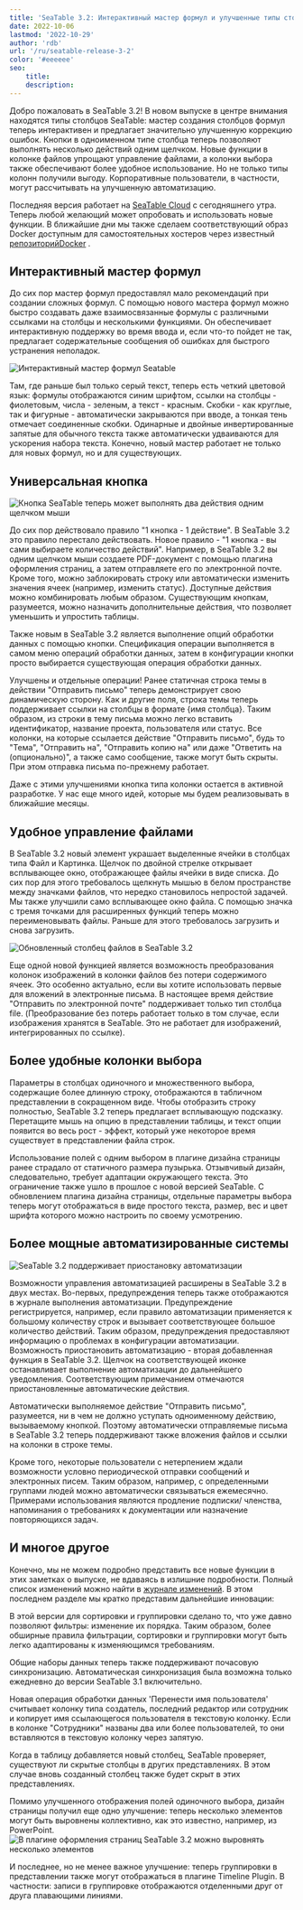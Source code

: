 ```yaml
---
title: 'SeaTable 3.2: Интерактивный мастер формул и улучшенные типы столбцов'
date: 2022-10-06
lastmod: '2022-10-29'
author: 'rdb'
url: '/ru/seatable-release-3-2'
color: '#eeeeee'
seo:
    title:
    description:
---
```


Добро пожаловать в SeaTable 3.2! В новом выпуске в центре внимания находятся типы столбцов SeaTable: мастер создания столбцов формул теперь интерактивен и предлагает значительно улучшенную коррекцию ошибок. Кнопки в одноименном типе столбца теперь позволяют выполнять несколько действий одним щелчком. Новые функции в колонке файлов упрощают управление файлами, а колонки выбора также обеспечивают более удобное использование. Но не только типы колонн получили выгоду. Корпоративные пользователи, в частности, могут рассчитывать на улучшенную автоматизацию.

Последняя версия работает на [SeaTable Cloud](https://cloud.seatable.io) с сегодняшнего утра. Теперь любой желающий может опробовать и использовать новые функции. В ближайшие дни мы также сделаем соответствующий образ Docker доступным для самостоятельных хостеров через известный [репозиторийDocker](https://hub.docker.com/r/seatable/seatable-enterprise/tags) .

## Интерактивный мастер формул

До сих пор мастер формул предоставлял мало рекомендаций при создании сложных формул. С помощью нового мастера формул можно быстро создавать даже взаимосвязанные формулы с различными ссылками на столбцы и несколькими функциями. Он обеспечивает интерактивную поддержку во время ввода и, если что-то пойдет не так, предлагает содержательные сообщения об ошибках для быстрого устранения неполадок.

![Интерактивный мастер формул Seatable](https://seatable.io/wp-content/uploads/2022/10/SeaTable3.2_FormulaWizard.png)

Там, где раньше был только серый текст, теперь есть четкий цветовой язык: формулы отображаются синим шрифтом, ссылки на столбцы - фиолетовым, числа - зеленым, а текст - красным. Скобки - как круглые, так и фигурные - автоматически закрываются при вводе, а тонкая тень отмечает соединенные скобки. Одинарные и двойные инвертированные запятые для обычного текста также автоматически удваиваются для ускорения набора текста. Конечно, новый мастер работает не только для новых формул, но и для существующих.

## Универсальная кнопка

![Кнопка SeaTable теперь может выполнять два действия одним щелчком мыши](https://seatable.io/wp-content/uploads/2022/10/SeaTable3.2_ButtonColumn.png)

До сих пор действовало правило "1 кнопка - 1 действие". В SeaTable 3.2 это правило перестало действовать. Новое правило - "1 кнопка - вы сами выбираете количество действий". Например, в SeaTable 3.2 вы одним щелчком мыши создаете PDF-документ с помощью плагина оформления страниц, а затем отправляете его по электронной почте. Кроме того, можно заблокировать строку или автоматически изменить значения ячеек (например, изменить статус). Доступные действия можно комбинировать любым образом. Существующим кнопкам, разумеется, можно назначить дополнительные действия, что позволяет уменьшить и упростить таблицы.

Также новым в SeaTable 3.2 является выполнение опций обработки данных с помощью кнопки. Спецификация операции выполняется в самом меню операций обработки данных, затем в конфигурации кнопки просто выбирается существующая операция обработки данных.

Улучшены и отдельные операции! Ранее статичная строка темы в действии "Отправить письмо" теперь демонстрирует свою динамическую сторону. Как и другие поля, строка темы теперь поддерживает ссылки на столбцы в формате {имя столбца}. Таким образом, из строки в тему письма можно легко вставить идентификатор, название проекта, пользователя или статус. Все колонки, на которые ссылается действие "Отправить письмо", будь то "Тема", "Отправить на", "Отправить копию на" или даже "Ответить на (опционально)", а также само сообщение, также могут быть скрыты. При этом отправка письма по-прежнему работает.

Даже с этими улучшениями кнопка типа колонки остается в активной разработке. У нас еще много идей, которые мы будем реализовывать в ближайшие месяцы.

## Удобное управление файлами

В SeaTable 3.2 новый элемент украшает выделенные ячейки в столбцах типа Файл и Картинка. Щелчок по двойной стрелке открывает всплывающее окно, отображающее файлы ячейки в виде списка. До сих пор для этого требовалось щелкнуть мышью в белом пространстве между значками файлов, что нередко становилось непростой задачей. Мы также улучшили само всплывающее окно файла. С помощью значка с тремя точками для расширенных функций теперь можно переименовывать файлы. Раньше для этого требовалось загрузить и снова загрузить.

![Обновленный столбец файлов в SeaTable 3.2](https://seatable.io/wp-content/uploads/2022/10/SeaTable3.2_FileColumn.png)

Еще одной новой функцией является возможность преобразования колонок изображений в колонки файлов без потери содержимого ячеек. Это особенно актуально, если вы хотите использовать первые для вложений в электронные письма. В настоящее время действие "Отправить по электронной почте" поддерживает только тип столбца file. (Преобразование без потерь работает только в том случае, если изображения хранятся в SeaTable. Это не работает для изображений, интегрированных по ссылке).

## Более удобные колонки выбора

Параметры в столбцах одиночного и множественного выбора, содержащие более длинную строку, отображаются в табличном представлении в сокращенном виде. Чтобы отобразить строку полностью, SeaTable 3.2 теперь предлагает всплывающую подсказку. Перетащите мышь на опцию в представлении таблицы, и текст опции появится во весь рост - эффект, который уже некоторое время существует в представлении файла строк.

Использование полей с одним выбором в плагине дизайна страницы ранее страдало от статичного размера пузырька. Отзывчивый дизайн, следовательно, требует адаптации окружающего текста. Это ограничение также ушло в прошлое с новой версией SeaTable. С обновлением плагина дизайна страницы, отдельные параметры выбора теперь могут отображаться в виде простого текста, размер, вес и цвет шрифта которого можно настроить по своему усмотрению.

## Более мощные автоматизированные системы

![SeaTable 3.2 поддерживает приостановку автоматизации](https://seatable.io/wp-content/uploads/2022/10/SeaTable3.2_PauseAutomations_400x361.png)

Возможности управления автоматизацией расширены в SeaTable 3.2 в двух местах. Во-первых, предупреждения теперь также отображаются в журнале выполнения автоматизации. Предупреждение регистрируется, например, если правило автоматизации применяется к большому количеству строк и вызывает соответствующее большое количество действий. Таким образом, предупреждения предоставляют информацию о проблемах в конфигурации автоматизации. Возможность приостановить автоматизацию - вторая добавленная функция в SeaTable 3.2. Щелчок на соответствующей иконке останавливает выполнение автоматизации до дальнейшего уведомления. Соответствующим примечанием отмечаются приостановленные автоматические действия.

Автоматически выполняемое действие "Отправить письмо", разумеется, ни в чем не должно уступать одноименному действию, вызываемому кнопкой. Поэтому автоматически отправляемые письма в SeaTable 3.2 теперь поддерживают также вложения файлов и ссылки на колонки в строке темы.

Кроме того, некоторые пользователи с нетерпением ждали возможности условно периодической отправки сообщений и электронных писем. Таким образом, например, с определенными группами людей можно автоматически связываться ежемесячно. Примерами использования являются продление подписки/ членства, напоминания о требованиях к документации или назначение повторяющихся задач.

## И многое другое

Конечно, мы не можем подробно представить все новые функции в этих заметках о выпуске, не вдаваясь в излишние подробности. Полный список изменений можно найти в [журнале изменений](https://seatable.io/ru/docs/changelog/version-3-2/). В этом последнем разделе мы кратко представим дальнейшие инновации:

В этой версии для сортировки и группировки сделано то, что уже давно позволяют фильтры: изменение их порядка. Таким образом, более обширные правила фильтрации, сортировки и группировки могут быть легко адаптированы к изменяющимся требованиям.

Общие наборы данных теперь также поддерживают почасовую синхронизацию. Автоматическая синхронизация была возможна только ежедневно до версии SeaTable 3.1 включительно.

Новая операция обработки данных 'Перенести имя пользователя' считывает колонку типа создатель, последний редактор или сотрудник и копирует имя ссылающегося пользователя в текстовую колонку. Если в колонке "Сотрудники" названы два или более пользователей, то они вставляются в текстовую колонку через запятую.

Когда в таблицу добавляется новый столбец, SeaTable проверяет, существуют ли скрытые столбцы в других представлениях. В этом случае вновь созданный столбец также будет скрыт в этих представлениях.

Помимо улучшенного отображения полей одиночного выбора, дизайн страницы получил еще одно улучшение: теперь несколько элементов могут быть выровнены коллективно, как это известно, например, из PowerPoint.  
![В плагине оформления страниц SeaTable 3.2 можно выровнять несколько элементов](https://seatable.io/wp-content/uploads/2022/10/SeaTable3.2-ElementAlignment.png)

И последнее, но не менее важное улучшение: теперь группировки в представлении также могут отображаться в плагине Timeline Plugin. В частности: записи в группировке отображаются отделенными друг от друга плавающими линиями.
